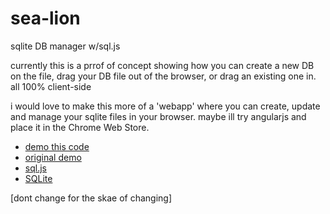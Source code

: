 sea-lion
========

sqlite DB manager w/sql.js

currently this is a prrof of concept showing how you can create a new DB on the file, drag your DB file out of the browser, or drag an existing one in. all 100% client-side

i would love to make this more of a 'webapp' where you can create, update and manage your sqlite files in your browser. maybe ill try angularjs and place it in the Chrome Web Store. 

* [demo this code](http://sea-lion.herokuapp.com/)
* [original demo](http://syntensity.com/static/sql.html)
* [sql.js](https://github.com/kripken/sql.js)
* [SQLite](http://www.sqlite.org/)

[dont change for the skae of changing]

